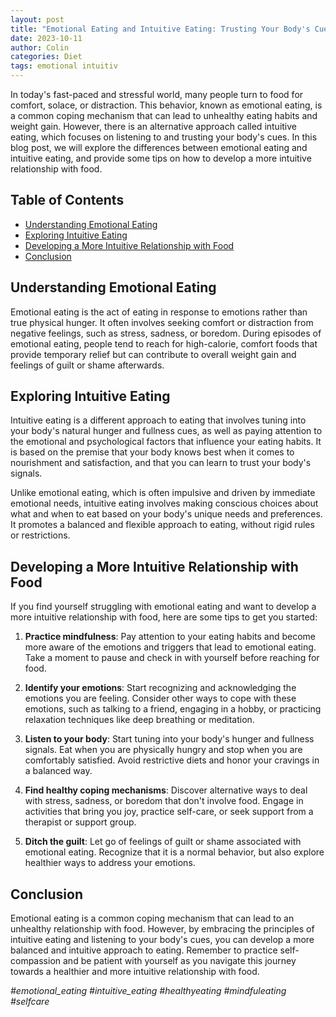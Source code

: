 ```yaml
---
layout: post
title: "Emotional Eating and Intuitive Eating: Trusting Your Body's Cues"
date: 2023-10-11
author: Colin
categories: Diet
tags: emotional intuitiv
---
```


In today's fast-paced and stressful world, many people turn to food for comfort, solace, or distraction. This behavior, known as emotional eating, is a common coping mechanism that can lead to unhealthy eating habits and weight gain. However, there is an alternative approach called intuitive eating, which focuses on listening to and trusting your body's cues. In this blog post, we will explore the differences between emotional eating and intuitive eating, and provide some tips on how to develop a more intuitive relationship with food.

## Table of Contents

- [Understanding Emotional Eating](#understanding-emotional-eating)
- [Exploring Intuitive Eating](#exploring-intuitive-eating)
- [Developing a More Intuitive Relationship with Food](#developing-a-more-intuitive-relationship-with-food)
- [Conclusion](#conclusion)

## Understanding Emotional Eating

Emotional eating is the act of eating in response to emotions rather than true physical hunger. It often involves seeking comfort or distraction from negative feelings, such as stress, sadness, or boredom. During episodes of emotional eating, people tend to reach for high-calorie, comfort foods that provide temporary relief but can contribute to overall weight gain and feelings of guilt or shame afterwards.

## Exploring Intuitive Eating

Intuitive eating is a different approach to eating that involves tuning into your body's natural hunger and fullness cues, as well as paying attention to the emotional and psychological factors that influence your eating habits. It is based on the premise that your body knows best when it comes to nourishment and satisfaction, and that you can learn to trust your body's signals.

Unlike emotional eating, which is often impulsive and driven by immediate emotional needs, intuitive eating involves making conscious choices about what and when to eat based on your body's unique needs and preferences. It promotes a balanced and flexible approach to eating, without rigid rules or restrictions.

## Developing a More Intuitive Relationship with Food

If you find yourself struggling with emotional eating and want to develop a more intuitive relationship with food, here are some tips to get you started:

1. **Practice mindfulness**: Pay attention to your eating habits and become more aware of the emotions and triggers that lead to emotional eating. Take a moment to pause and check in with yourself before reaching for food.

2. **Identify your emotions**: Start recognizing and acknowledging the emotions you are feeling. Consider other ways to cope with these emotions, such as talking to a friend, engaging in a hobby, or practicing relaxation techniques like deep breathing or meditation.

3. **Listen to your body**: Start tuning into your body's hunger and fullness signals. Eat when you are physically hungry and stop when you are comfortably satisfied. Avoid restrictive diets and honor your cravings in a balanced way.

4. **Find healthy coping mechanisms**: Discover alternative ways to deal with stress, sadness, or boredom that don't involve food. Engage in activities that bring you joy, practice self-care, or seek support from a therapist or support group.

5. **Ditch the guilt**: Let go of feelings of guilt or shame associated with emotional eating. Recognize that it is a normal behavior, but also explore healthier ways to address your emotions.

## Conclusion

Emotional eating is a common coping mechanism that can lead to an unhealthy relationship with food. However, by embracing the principles of intuitive eating and listening to your body's cues, you can develop a more balanced and intuitive approach to eating. Remember to practice self-compassion and be patient with yourself as you navigate this journey towards a healthier and more intuitive relationship with food.

*#emotional_eating #intuitive_eating #healthyeating #mindfuleating #selfcare*